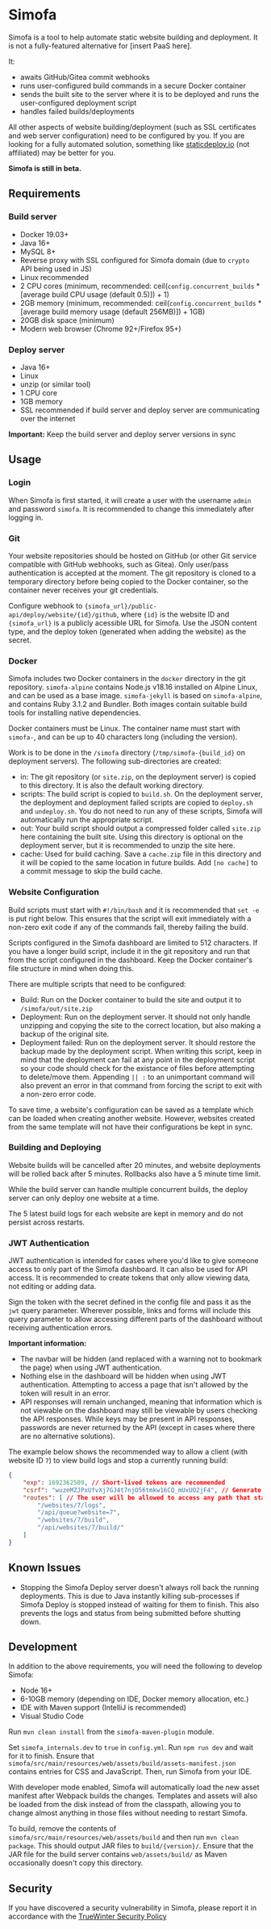 # Simofa

Simofa is a tool to help automate static website building and deployment. It is not a fully-featured alternative for \[insert PaaS here\].

It:
  - awaits GitHub/Gitea commit webhooks
  - runs user-configured build commands in a secure Docker container
  - sends the built site to the server where it is to be deployed and runs the user-configured deployment script
  - handles failed builds/deployments

All other aspects of website building/deployment (such as SSL certificates and web server configuration) need to be configured by you. If you are looking for a fully automated solution, something like [staticdeploy.io](https://staticdeploy.io/) (not affiliated) may be better for you.

**Simofa is still in beta.**

## Requirements

### Build server
- Docker 19.03+
- Java 16+
- MySQL 8+
- Reverse proxy with SSL configured for Simofa domain (due to `crypto` API being used in JS)
- Linux recommended
- 2 CPU cores (minimum, recommended: ceil(`config.concurrent_builds` \* \[average build CPU usage (default 0.5)\]) + 1)
- 2GB memory (minimum, recommended: ceil(`config.concurrent_builds` \* \[average build memory usage (default 256MB)\]) + 1GB)
- 20GB disk space (minimum)
- Modern web browser (Chrome 92+/Firefox 95+)

### Deploy server
- Java 16+
- Linux
- unzip (or similar tool)
- 1 CPU core
- 1GB memory
- SSL recommended if build server and deploy server are communicating over the internet

**Important:** Keep the build server and deploy server versions in sync

## Usage

### Login

When Simofa is first started, it will create a user with the username `admin` and password `simofa`. It is recommended to change this immediately after logging in.

### Git

Your website repositories should be hosted on GitHub (or other Git service compatible with GitHub webhooks, such as Gitea). Only user/pass authentication is accepted at the moment. The git repository is cloned to a temporary directory before being copied to the Docker container, so the container never receives your git credentials.

Configure webhook to `{simofa_url}/public-api/deploy/website/{id}/github`, where `{id}` is the website ID and `{simofa_url}` is a publicly acessible URL for Simofa. Use the JSON content type, and the deploy token (generated when adding the website) as the secret.

### Docker

Simofa includes two Docker containers in the `docker` directory in the git repository. `simofa-alpine` contains Node.js v18.16 installed on Alpine Linux, and can be used as a base image. `simofa-jekyll` is based on `simofa-alpine`, and contains Ruby 3.1.2 and Bundler. Both images contain suitable build tools for installing native dependencies.

Docker containers must be Linux. The container name must start with `simofa-`, and can be up to 40 characters long (including the version).

Work is to be done in the `/simofa` directory (`/tmp/simofa-{build_id}` on deployment servers). The following sub-directories are created:
- in: The git repository (or `site.zip`, on the deployment server) is copied to this directory. It is also the default working directory.
- scripts: The build script is copied to `build.sh`. On the deployment server, the deployment and deployment failed scripts are copied to `deploy.sh` and `undeploy.sh`. You do not need to run any of these scripts, Simofa will automatically run the appropriate script.
- out: Your build script should output a compressed folder called `site.zip` here containing the built site. Using this directory is optional on the deployment server, but it is recommended to unzip the site here.
- cache: Used for build caching. Save a `cache.zip` file in this directory and it will be copied to the same location in future builds. Add `[no cache]` to a commit message to skip the build cache.

### Website Configuration

Build scripts must start with `#!/bin/bash` and it is recommended that `set -e` is put right below. This ensures that the script will exit immediately with a non-zero exit code if any of the commands fail, thereby failing the build.

Scripts configured in the Simofa dashboard are limited to 512 characters. If you have a longer build script, include it in the git repository and run that from the script configured in the dashboard. Keep the Docker container's file structure in mind when doing this.

There are multiple scripts that need to be configured:
- Build: Run on the Docker container to build the site and output it to `/simofa/out/site.zip`
- Deployment: Run on the deployment server. It should not only handle unzipping and copying the site to the correct location, but also making a backup of the original site.
- Deployment failed: Run on the deployment server. It should restore the backup made by the deployment script. When writing this script, keep in mind that the deployment can fail at any point in the deployment script so your code should check for the existance of files before attempting to delete/move them. Appending `|| :` to an unimportant command will also prevent an error in that command from forcing the script to exit with a non-zero error code.

To save time, a website's configuration can be saved as a template which can be loaded when creating another website. However, websites created from the same template will not have their configurations be kept in sync.

### Building and Deploying

Website builds will be cancelled after 20 minutes, and website deployments will be rolled back after 5 minutes. Rollbacks also have a 5 minute time limit.

While the build server can handle multiple concurrent builds, the deploy server can only deploy one website at a time.

The 5 latest build logs for each website are kept in memory and do not persist across restarts.

### JWT Authentication

JWT authentication is intended for cases where you'd like to give someone access to only part of the Simofa dashboard. It can also be used for API access. It is recommended to create tokens that only allow viewing data, not editing or adding data.

Sign the token with the secret defined in the config file and pass it as the `jwt` query parameter. Wherever possible, links and forms will include this query parameter to allow accessing different parts of the dashboard without receiving authentication errors.

**Important information:**
- The navbar will be hidden (and replaced with a warning not to bookmark the page) when using JWT authentication.
- Nothing else in the dashboard will be hidden when using JWT authentication. Attempting to access a page that isn't allowed by the token will result in an error.
- API responses will remain unchanged, meaning that information which is not viewable on the dashboard may still be viewable by users checking the API responses. While keys may be present in API responses, passwords are never returned by the API (except in cases where there are no alternative solutions).


The example below shows the recommended way to allow a client (with website ID `7`) to view build logs and stop a currently running build:
```json
{
	"exp": 1692362509, // Short-lived tokens are recommended
	"csrf": "wuzeMZJPxUfvXj7GJ4t7njO56tmkw16CQ_mUxUO2jF4", // Generate a long random string for each JWT
	"routes": [ // The user will be allowed to access any path that starts with any of these
		"/websites/7/logs",
		"/api/queue?website=7",
		"/websites/7/build",
		"/api/websites/7/build/"
	]
}
```
	
## Known Issues

- Stopping the Simofa Deploy server doesn't always roll back the running deployments. This is due to Java instantly killing sub-processes if Simofa Deploy is stopped instead of waiting for them to finish. This also prevents the logs and status from being submitted before shutting down.

## Development

In addition to the above requirements, you will need the following to develop Simofa:
- Node 16+
- 6-10GB memory (depending on IDE, Docker memory allocation, etc.)
- IDE with Maven support (IntelliJ is recommended)
- Visual Studio Code

Run `mvn clean install` from the `simofa-maven-plugin` module.

Set `simofa_internals.dev` to `true` in `config.yml`. Run `npm run dev` and wait for it to finish. Ensure that `simofa/src/main/resources/web/assets/build/assets-manifest.json` contains entries for CSS and JavaScript. Then, run Simofa from your IDE.

With developer mode enabled, Simofa will automatically load the new asset manifest after Webpack builds the changes. Templates and assets will also be loaded from the disk instead of from the classpath, allowing you to change almost anything in those files without needing to restart Simofa.

To build, remove the contents of `simofa/src/main/resources/web/assets/build` and then run `mvn clean package`. This should output JAR files to `build/{version}/`. Ensure that the JAR file for the build server contains `web/assets/build/` as Maven occasionally doesn't copy this directory.

## Security

If you have discovered a security vulnerability in Simofa, please report it in accordance with the [TrueWinter Security Policy](https://truewinter.dev/legal/security)